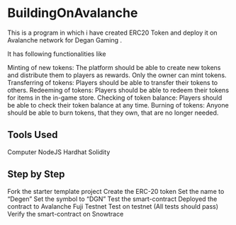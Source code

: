 # BuildingOnAvalanche

This is a program in which i have created ERC20 Token and deploy it on Avalanche network for Degan Gaming .

It has following functionalities like 

Minting of new tokens: The platform should be able to create new tokens and distribute them to players as rewards. Only the owner can mint tokens.
Transferring of tokens: Players should be able to transfer their tokens to others.
Redeeming of tokens: Players should be able to redeem their tokens for items in the in-game store.
Checking of token balance: Players should be able to check their token balance at any time.
Burning of tokens: Anyone should be able to burn tokens, that they own, that are no longer needed.

## Tools Used
Computer
NodeJS
Hardhat
Solidity


## Step by Step
Fork the starter template project
Create the ERC-20 token
Set the name to “Degen”
Set the symbol to “DGN”
Test the smart-contract 
Deployed the contract to Avalanche Fuji Testnet
Test on testnet (All tests should pass)
Verify the smart-contract on Snowtrace


